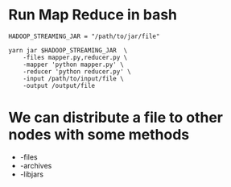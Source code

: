 # Run Map Reduce in bash
```
HADOOP_STREAMING_JAR = "/path/to/jar/file"

yarn jar $HADOOP_STREAMING_JAR  \
    -files mapper.py,reducer.py \
    -mapper 'python mapper.py' \
    -reducer 'python reducer.py' \
    -input /path/to/input/file \ 
    -output /output/file
```

# We can distribute a file to other nodes with some methods
- -files
- -archives
- -libjars